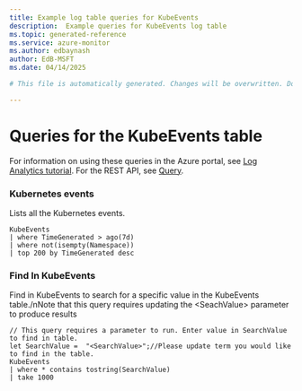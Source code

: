 ```yaml
---
title: Example log table queries for KubeEvents
description:  Example queries for KubeEvents log table
ms.topic: generated-reference
ms.service: azure-monitor
ms.author: edbaynash
author: EdB-MSFT
ms.date: 04/14/2025

# This file is automatically generated. Changes will be overwritten. Do not change this file directly. 

---
```


# Queries for the KubeEvents table

For information on using these queries in the Azure portal, see [Log Analytics tutorial](/azure/azure-monitor/logs/log-analytics-tutorial). For the REST API, see [Query](/rest/api/loganalytics/query).


### Kubernetes events  


Lists all the Kubernetes events.  

```query
KubeEvents
| where TimeGenerated > ago(7d) 
| where not(isempty(Namespace))
| top 200 by TimeGenerated desc
```



### Find In KubeEvents  


Find in KubeEvents to search for a specific value in the KubeEvents table./nNote that this query requires updating the \<SeachValue\> parameter to produce results  

```query
// This query requires a parameter to run. Enter value in SearchValue to find in table.
let SearchValue =  "<SearchValue>";//Please update term you would like to find in the table.
KubeEvents
| where * contains tostring(SearchValue)
| take 1000
```

